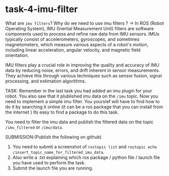 # task-4-imu-filter
What are ```imu filters```? Why do we need to use imu filters ?
-> In ROS (Robot Operating System), IMU (Inertial Measurement Unit) filters are software components used to process and refine raw data from IMU sensors. IMUs typically consist of accelerometers, gyroscopes, and sometimes magnetometers, which measure various aspects of a robot's motion, including linear acceleration, angular velocity, and magnetic field orientation.

IMU filters play a crucial role in improving the quality and accuracy of IMU data by reducing noise, errors, and drift inherent in sensor measurements. They achieve this through various techniques such as sensor fusion, signal processing, and estimation algorithms.

TASK: 
Remember in the last task you had added an imu plugin for your robot. You also saw that it plublished imu data on the ```/imu``` topic.
Now you need to implement a simple imu filter. You yourslef will have to find how to do it by searching it online (it can be a ros package that you can install from the internet )
Its easy to find a package to do this task.

You need to filter the imu data and publish the filtered data on the topic ```/imu_filtered``` or ```/imu/data```.

SUBMISSION:(Publish the following on github)
1. You need to submit a screenshot of ```rostopic list``` and ```rostopic echo /insert_topic_name_for_filtered_imu_data```.
2. Also write a .txt explaining which ros package / python file / launch file you have used to perform the task.
3. Submit the launch file you are running.

